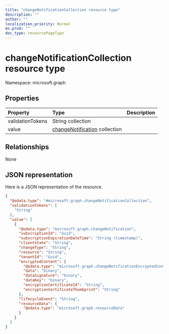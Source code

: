 ```yaml
---
title: "changeNotificationCollection resource type"
description: ""
author: ""
localization_priority: Normal
ms.prod: ""
doc_type: resourcePageType
---
```


# changeNotificationCollection resource type


Namespace: microsoft.graph



## Properties
|Property|Type|Description|
|:---|:---|:---|
|validationTokens|String collection||
|value|[changeNotification](../resources/changenotification.md) collection||

## Relationships
None

## JSON representation
Here is a JSON representation of the resource.
<!-- {
  "blockType": "resource",
  "@odata.type": "microsoft.graph.changeNotificationCollection"
}
-->
``` json
{
  "@odata.type": "#microsoft.graph.changeNotificationCollection",
  "validationTokens": [
    "String"
  ],
  "value": [
    {
      "@odata.type": "microsoft.graph.changeNotification",
      "subscriptionId": "Guid",
      "subscriptionExpirationDateTime": "String (timestamp)",
      "clientState": "String",
      "changeType": "String",
      "resource": "String",
      "tenantId": "Guid",
      "encryptedContent": {
        "@odata.type": "microsoft.graph.changeNotificationEncryptedContent",
        "data": "binary",
        "dataSignature": "binary",
        "dataKey": "binary",
        "encryptionCertificateId": "String",
        "encryptionCertificateThumbprint": "String"
      },
      "lifecycleEvent": "String",
      "resourceData": {
        "@odata.type": "microsoft.graph.resourceData"
      }
    }
  ]
}
```

